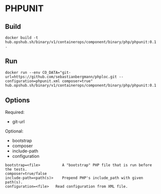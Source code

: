 # PHPUNIT

## Build

```shell
docker build -t hub.opshub.sh/binary/v1/containerops/component/binary/php/phpunit:0.1 .
```

## Run

```shell
docker run --env CO_DATA="git-url=https://github.com/sebastianbergmann/phploc.git --configuration=phpunit.xml composer=true" hub.opshub.sh/binary/v1/containerops/component/binary/php/phpunit:0.1
```

## Options

Required:

- git-url

Optional:

- bootstrap
- composer
- include-path
- configuration

```shell
bootstrap=<file>          A "bootstrap" PHP file that is run before the tests.
composer=true/false
include-path=<path(s)>    Prepend PHP's include_path with given path(s).
configuration=<file>   Read configuration from XML file.
```